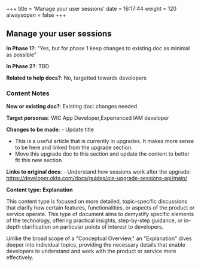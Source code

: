 +++
title = 'Manage your user sessions'
date = 16:17:44
weight = 120
alwaysopen = false
+++

## Manage your user sessions

**In Phase 1?**: "Yes, but for phase 1 keep changes to existing doc as minimal as possible"

**In Phase 2?**: TBD

**Related to help docs?**: No, targetted towards developers



### Content Notes

**New or existing doc?**: Existing doc: changes needed

**Target personas**: WIC App Developer,Experienced IAM developer

**Changes to be made**: - Update title
- This is a useful article that is currently in upgrades. It makes more sense to be here and linked from the upgrade section.
- Move this upgrade doc to this section and update the content to better fit this new section

**Links to original docs**: - Understand how sessions work after the upgrade: https://developer.okta.com/docs/guides/oie-upgrade-sessions-api/main/

**Content type: Explanation**

This content type is focused on more detailed, topic-specific discussions that clarify how certain features, functionalities, or aspects of the product or service operate. This type of document aims to demystify specific elements of the technology, offering practical insights, step-by-step guidance, or in-depth clarification on particular points of interest to developers. 

Unlike the broad scope of a "Conceptual Overview," an "Explanation" dives deeper into individual topics, providing the necessary details that enable developers to understand and work with the product or service more effectively.


